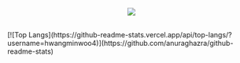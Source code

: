 <p align = "center">
<img src="https://capsule-render.vercel.app/api?type=waving&color=auto&height=300&section=header&text=Hello!&fontSize=70" />
</p>
<br>
[![Top Langs](https://github-readme-stats.vercel.app/api/top-langs/?username=hwangminwoo4)](https://github.com/anuraghazra/github-readme-stats)
